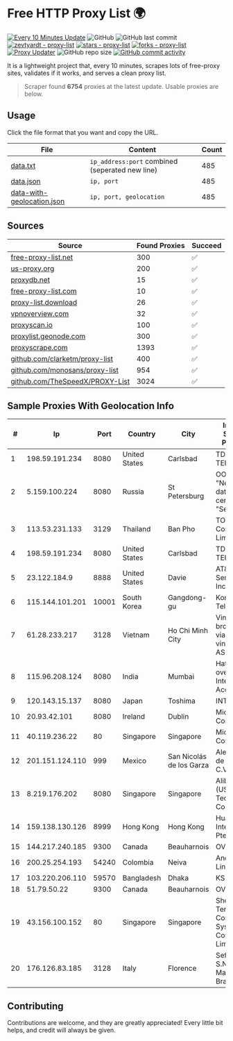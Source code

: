 
# Free HTTP Proxy List 🌍

[![Every 10 Minutes Update](https://github.com/mertguvencli/http-proxy-list/actions/workflows/main.yml/badge.svg?branch=main)](https://github.com/mertguvencli/http-proxy-list/actions/workflows/main.yml)
![GitHub](https://img.shields.io/github/license/mertguvencli/http-proxy-list)
![GitHub last commit](https://img.shields.io/github/last-commit/mertguvencli/http-proxy-list)
[![zevtyardt - proxy-list](https://img.shields.io/static/v1?label=zevtyardt&message=proxy-list&color=blue&logo=github)](https://github.com/zevtyardt/proxy-list "Go to GitHub repo")
[![stars - proxy-list](https://img.shields.io/github/stars/zevtyardt/proxy-list?style=social)](https://github.com/zevtyardt/proxy-list)
[![forks - proxy-list](https://img.shields.io/github/forks/zevtyardt/proxy-list?style=social)](https://github.com/zevtyardt/proxy-list)
[![Proxy Updater](https://github.com/zevtyardt/proxy-list/workflows/Proxy%20Updater/badge.svg)](https://github.com/zevtyardt/proxy-list/actions?query=workflow:"Proxy+Updater")
![GitHub repo size](https://img.shields.io/github/repo-size/zevtyardt/proxy-list)
[![GitHub commit activity](https://img.shields.io/github/commit-activity/m/zevtyardt/proxy-list?logo=commits)](https://github.com/zevtyardt/proxy-list/commits/main)

It is a lightweight project that, every 10 minutes, scrapes lots of free-proxy sites, validates if it works, and serves a clean proxy list.

> Scraper found **6754** proxies at the latest update. Usable proxies are below.

## Usage

Click the file format that you want and copy the URL.

|File|Content|Count|
|----|-------|-----|
|[data.txt](https://raw.githubusercontent.com/mertguvencli/http-proxy-list/main/proxy-list/data.txt)|`ip_address:port` combined (seperated new line)|485|
|[data.json](https://raw.githubusercontent.com/mertguvencli/http-proxy-list/main/proxy-list/data.json)|`ip, port`|485|
|[data-with-geolocation.json](https://raw.githubusercontent.com/mertguvencli/http-proxy-list/main/proxy-list/data-with-geolocation.json)|`ip, port, geolocation`|485|

## Sources

|Source|Found Proxies|Succeed|
|------|-------------|-------|
|[free-proxy-list.net](https://free-proxy-list.net)|300|✅|
|[us-proxy.org](https://www.us-proxy.org)|200|✅|
|[proxydb.net](http://proxydb.net)|15|✅|
|[free-proxy-list.com](https://free-proxy-list.com/?page=&port=&type%5B%5D=http&type%5B%5D=https&up_time=0&search=Search)|10|✅|
|[proxy-list.download](https://www.proxy-list.download/HTTP)|26|✅|
|[vpnoverview.com](https://vpnoverview.com/privacy/anonymous-browsing/free-proxy-servers)|32|✅|
|[proxyscan.io](https://www.proxyscan.io)|100|✅|
|[proxylist.geonode.com](https://proxylist.geonode.com/api/proxy-list?limit=300&page=1&sort_by=lastChecked&sort_type=desc&protocols=http,https)|300|✅|
|[proxyscrape.com](https://api.proxyscrape.com/v2/?request=displayproxies&protocol=http&timeout=10000&country=all&ssl=all&anonymity=all)|1393|✅|
|[github.com/clarketm/proxy-list](https://raw.githubusercontent.com/clarketm/proxy-list/master/proxy-list-raw.txt)|400|✅|
|[github.com/monosans/proxy-list](https://raw.githubusercontent.com/monosans/proxy-list/main/proxies/http.txt)|954|✅|
|[github.com/TheSpeedX/PROXY-List](https://raw.githubusercontent.com/TheSpeedX/PROXY-List/master/http.txt)|3024|✅|


## Sample Proxies With Geolocation Info

|#|Ip|Port|Country|City|Internet Service Provider|
|-|--|----|-------|----|-------------------------|
|1|198.59.191.234|8080|United States|Carlsbad|TDS TELECOM|
|2|5.159.100.224|8080|Russia|St Petersburg|OOO "Network of data-centers "Selectel"|
|3|113.53.231.133|3129|Thailand|Ban Pho|TOT Public Company Limited|
|4|198.59.191.234|8080|United States|Carlsbad|TDS TELECOM|
|5|23.122.184.9|8888|United States|Davie|AT&T Services, Inc.|
|6|115.144.101.201|10001|South Korea|Gangdong-gu|Korea Telecom|
|7|61.28.233.217|3128|Vietnam|Ho Chi Minh City|Vinadata broadcast via vinagame AS Number|
|8|115.96.208.124|8080|India|Mumbai|Hathway IP over Cable Internet Access|
|9|120.143.15.137|8080|Japan|Toshima|INTERLINK|
|10|20.93.42.101|8080|Ireland|Dublin|Microsoft Corporation|
|11|40.119.236.22|80|Singapore|Singapore|Microsoft Corporation|
|12|201.151.124.110|999|Mexico|San Nicolás de los Garza|Alestra, S. de R.L. de C.V.|
|13|8.219.176.202|8080|Singapore|Singapore|Alibaba (US) Technology Co., Ltd.|
|14|159.138.130.126|8999|Hong Kong|Hong Kong|Huawei International Pte. Ltd.|
|15|144.217.240.185|9300|Canada|Beauharnois|OVH SAS|
|16|200.25.254.193|54240|Colombia|Neiva|Andinet ON Line|
|17|103.220.206.110|59570|Bangladesh|Dhaka|KS Network|
|18|51.79.50.22|9300|Canada|Beauharnois|OVH SAS|
|19|43.156.100.152|80|Singapore|Singapore|Shenzhen Tencent Computer Systems Company Limited|
|20|176.126.83.185|3128|Italy|Florence|Seflow S.N.C. Di Marco Brame' & C.|



## Contributing

Contributions are welcome, and they are greatly appreciated! Every
little bit helps, and credit will always be given.


